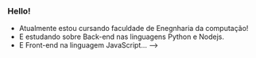 ### Hello!

- Atualmente estou cursando faculdade de Enegnharia da computação!
- E estudando sobre Back-end nas linguagens Python e Nodejs.
- E Front-end na linguagem JavaScript...
-->
